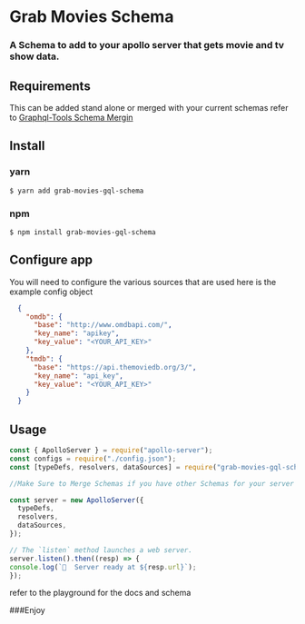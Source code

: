 # Grab Movies Schema
### A Schema to add to your apollo server that gets movie and tv show data.


## Requirements

This can be added stand alone or merged with your current schemas 
refer to [Graphql-Tools Schema Mergin](https://www.graphql-tools.com/docs/schema-merging/)

## Install
### yarn
    $ yarn add grab-movies-gql-schema 
### npm
    $ npm install grab-movies-gql-schema

## Configure app

You will need to configure the various sources that are used here is the example config object
```json
  {
    "omdb": {
      "base": "http://www.omdbapi.com/",
      "key_name": "apikey",
      "key_value": "<YOUR_API_KEY>"
    },
    "tmdb": {
      "base": "https://api.themoviedb.org/3/",
      "key_name": "api_key",
      "key_value": "<YOUR_API_KEY>"
    }
  }
```
## Usage

```javascript
const { ApolloServer } = require("apollo-server");
const configs = require("./config.json");
const [typeDefs, resolvers, dataSources] = require("grab-movies-gql-schema")(configs);

//Make Sure to Merge Schemas if you have other Schemas for your server

const server = new ApolloServer({
  typeDefs,
  resolvers,
  dataSources,
});

// The `listen` method launches a web server.
server.listen().then((resp) => {
console.log(`🚀  Server ready at ${resp.url}`);
});

```

refer to the playground for the docs and schema

###Enjoy
